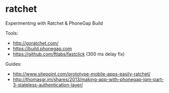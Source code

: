 ratchet
=======

Experimenting with Ratchet &amp; PhoneGap Build

Tools:
* http://goratchet.com/
* https://build.phonegap.com
* https://github.com/ftlabs/fastclick (300 ms delay fix)

Guides:
* http://www.sitepoint.com/prototype-mobile-apps-easily-ratchet/
* http://thomasgr.im/shares/2013/making-app-with-phonegap-jqm-part-3-stateless-authentication-layer/
